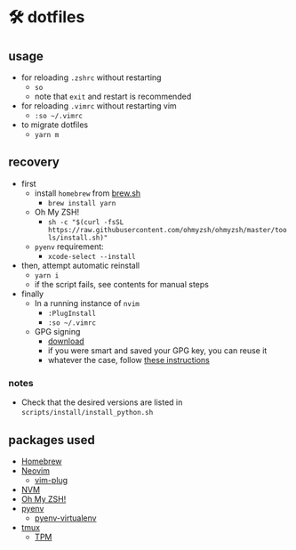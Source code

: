 # 🛠 dotfiles

## usage

- for reloading `.zshrc` without restarting
  - `so`
  - note that `exit` and restart is recommended
- for reloading `.vimrc` without restarting vim
  - `:so ~/.vimrc`
- to migrate dotfiles
  - `yarn m`

## recovery

- first
  - install `homebrew` from [brew.sh](https://brew.sh)
    - `brew install yarn`
  - Oh My ZSH!
    - `sh -c "$(curl -fsSL https://raw.githubusercontent.com/ohmyzsh/ohmyzsh/master/tools/install.sh)"`
  - `pyenv` requirement:
    - `xcode-select --install`
- then, attempt automatic reinstall
  - `yarn i`
  - if the script fails, see contents for manual steps
- finally
  - In a running instance of `nvim`
    - `:PlugInstall`
    - `:so ~/.vimrc`
  - GPG signing
    - [download](https://gpgtools.org/)
    - if you were smart and saved your GPG key, you can reuse it
    - whatever the case, follow [these instructions](https://help.github.com/en/articles/managing-commit-signature-verification)

### notes

- Check that the desired versions are listed in `scripts/install/install_python.sh`

## packages used

- [Homebrew](https://brew.sh)
- [Neovim](https://neovim.io/)
  - [vim-plug](https://github.com/junegunn/vim-plug)
- [NVM](https://github.com/nvm-sh/nvm)
- [Oh My ZSH!](https://ohmyz.sh/)
- [pyenv](https://github.com/pyenv/pyenv)
  - [pyenv-virtualenv](https://github.com/pyenv/pyenv-virtualenv)
- [tmux](https://github.com/tmux/tmux/)
  - [TPM](https://github.com/tmux-plugins/tpm)
